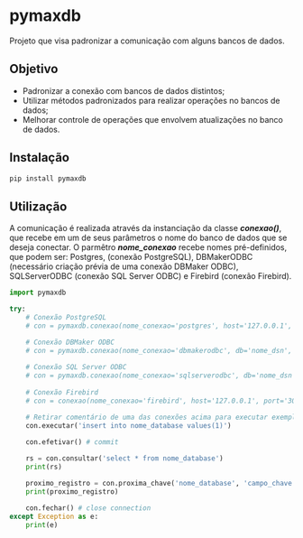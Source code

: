 # pymaxdb
Projeto que visa padronizar a comunicação com alguns bancos de dados.
## Objetivo
- Padronizar a conexão com bancos de dados distintos; 
- Utilizar métodos padronizados para realizar operações no bancos de dados;
- Melhorar controle de operações que envolvem atualizações no banco de dados.
## Instalação
```sh
pip install pymaxdb
```
## Utilização
A comunicação é realizada através da instanciação da classe ***conexao()***, que recebe em um de seus parâmetros o nome do banco de dados que se deseja conectar. O parmêtro ***nome_conexao*** recebe nomes pré-definidos, que podem ser: Postgres, (conexão PostgreSQL), DBMakerODBC (necessário criação prévia de uma conexão DBMaker ODBC), SQLServerODBC (conexão SQL Server ODBC) e Firebird (conexão Firebird).

```python
import pymaxdb

try:
    # Conexão PostgreSQL
    # con = pymaxdb.conexao(nome_conexao='postgres', host='127.0.0.1', port='5432', db='nome_database', usr='usuário', pwd='senha')

    # Conexão DBMaker ODBC
    # con = pymaxdb.conexao(nome_conexao='dbmakerodbc', db='nome_dsn', usr='usuário', pwd='senha')  
    
    # Conexão SQL Server ODBC
    # con = pymaxdb.conexao(nome_conexao='sqlserverodbc', db='nome_dsn', usr='usuário', pwd='senha')
    
    # Conexão Firebird
    # con = conexao(nome_conexao='firebird', host='127.0.0.1', port='3050', db='/caminho_database/nome_database.fdb', usr='usuário', pwd='senha')

    # Retirar comentário de uma das conexões acima para executar exemplo abaixo 
    con.executar('insert into nome_database values(1)')
    
    con.efetivar() # commit

    rs = con.consultar('select * from nome_database')
    print(rs)

    proximo_registro = con.proxima_chave('nome_database', 'campo_chave')
    print(proximo_registro)

    con.fechar() # close connection       
except Exception as e:    
    print(e)
```